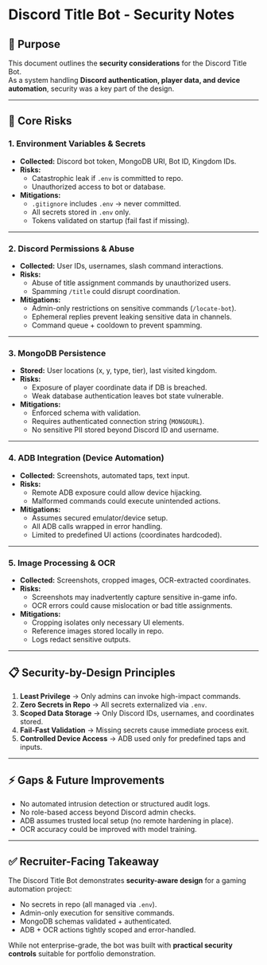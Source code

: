 # Discord Title Bot - Security Notes

## 🎯 Purpose

This document outlines the **security considerations** for the Discord Title Bot.  
As a system handling **Discord authentication, player data, and device automation**, security was a key part of the design.

---

## 🔑 Core Risks

### 1. Environment Variables & Secrets
- **Collected:** Discord bot token, MongoDB URI, Bot ID, Kingdom IDs.
- **Risks:**
  - Catastrophic leak if `.env` is committed to repo.
  - Unauthorized access to bot or database.
- **Mitigations:**
  - `.gitignore` includes `.env` → never committed.
  - All secrets stored in `.env` only.
  - Tokens validated on startup (fail fast if missing).

---

### 2. Discord Permissions & Abuse
- **Collected:** User IDs, usernames, slash command interactions.
- **Risks:**
  - Abuse of title assignment commands by unauthorized users.
  - Spamming `/title` could disrupt coordination.
- **Mitigations:**
  - Admin-only restrictions on sensitive commands (`/locate-bot`).
  - Ephemeral replies prevent leaking sensitive data in channels.
  - Command queue + cooldown to prevent spamming.

---

### 3. MongoDB Persistence
- **Stored:** User locations (x, y, type, tier), last visited kingdom.
- **Risks:**
  - Exposure of player coordinate data if DB is breached.
  - Weak database authentication leaves bot state vulnerable.
- **Mitigations:**
  - Enforced schema with validation.
  - Requires authenticated connection string (`MONGOURL`).
  - No sensitive PII stored beyond Discord ID and username.

---

### 4. ADB Integration (Device Automation)
- **Collected:** Screenshots, automated taps, text input.
- **Risks:**
  - Remote ADB exposure could allow device hijacking.
  - Malformed commands could execute unintended actions.
- **Mitigations:**
  - Assumes secured emulator/device setup.
  - All ADB calls wrapped in error handling.
  - Limited to predefined UI actions (coordinates hardcoded).

---

### 5. Image Processing & OCR
- **Collected:** Screenshots, cropped images, OCR-extracted coordinates.
- **Risks:**
  - Screenshots may inadvertently capture sensitive in-game info.
  - OCR errors could cause mislocation or bad title assignments.
- **Mitigations:**
  - Cropping isolates only necessary UI elements.
  - Reference images stored locally in repo.
  - Logs redact sensitive outputs.

---

## 📋 Security-by-Design Principles

1. **Least Privilege** → Only admins can invoke high-impact commands.
2. **Zero Secrets in Repo** → All secrets externalized via `.env`.
3. **Scoped Data Storage** → Only Discord IDs, usernames, and coordinates stored.
4. **Fail-Fast Validation** → Missing secrets cause immediate process exit.
5. **Controlled Device Access** → ADB used only for predefined taps and inputs.

---

## ⚡ Gaps & Future Improvements

- No automated intrusion detection or structured audit logs.
- No role-based access beyond Discord admin checks.
- ADB assumes trusted local setup (no remote hardening in place).
- OCR accuracy could be improved with model training.

---

## ✅ Recruiter-Facing Takeaway

The Discord Title Bot demonstrates **security-aware design** for a gaming automation project:

- No secrets in repo (all managed via `.env`).  
- Admin-only execution for sensitive commands.  
- MongoDB schemas validated + authenticated.  
- ADB + OCR actions tightly scoped and error-handled.  

While not enterprise-grade, the bot was built with **practical security controls** suitable for portfolio demonstration.